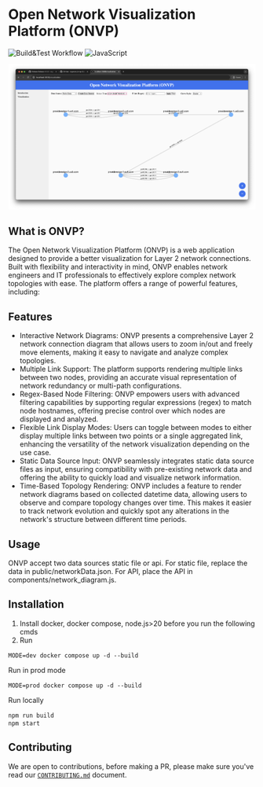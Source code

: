 # Open Network Visualization Platform (ONVP)
![Build&Test Workflow](https://github.com/rogerxwu/onvp/actions/workflows/ci.yaml/badge.svg)
![JavaScript](https://img.shields.io/badge/language-JavaScript-yellow)


<p align="center">
  <img src="docs/media/screenshots/home.png" width="600" alt="ONVP user interface screenshot" />
</p>

## What is ONVP?
The Open Network Visualization Platform (ONVP) is a web application designed to provide a better visualization for Layer 2 network connections. Built with flexibility and interactivity in mind, ONVP enables network engineers and IT professionals to effectively explore complex network topologies with ease. The platform offers a range of powerful features, including:

## Features
- Interactive Network Diagrams: ONVP presents a comprehensive Layer 2 network connection diagram that allows users to zoom in/out and freely move elements, making it easy to navigate and analyze complex topologies.
- Multiple Link Support: The platform supports rendering multiple links between two nodes, providing an accurate visual representation of network redundancy or multi-path configurations.
- Regex-Based Node Filtering: ONVP empowers users with advanced filtering capabilities by supporting regular expressions (regex) to match node hostnames, offering precise control over which nodes are displayed and analyzed.
- Flexible Link Display Modes: Users can toggle between modes to either display multiple links between two points or a single aggregated link, enhancing the versatility of the network visualization depending on the use case.
- Static Data Source Input: ONVP seamlessly integrates static data source files as input, ensuring compatibility with pre-existing network data and offering the ability to quickly load and visualize network information.
- Time-Based Topology Rendering: ONVP includes a feature to render network diagrams based on collected datetime data, allowing users to observe and compare topology changes over time. This makes it easier to track network evolution and quickly spot any alterations in the network's structure between different time periods.

## Usage

ONVP accept two data sources static file or api. For static file, replace the data in public/networkData.json. For API, place the API in components/network_diagram.js.

## Installation
1. Install docker, docker compose, node.js>20 before you run the following cmds
2. Run
```
MODE=dev docker compose up -d --build
```
Run in prod mode
```
MODE=prod docker compose up -d --build
```
Run locally
```
npm run build
npm start
```


## Contributing
We are open to contributions, before making a PR, please make sure you've read our [`CONTRIBUTING.md`](https://github.com/rogerxwu/onvp/blob/main/CONTRIBUTING.md) document.



